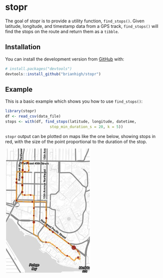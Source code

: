 # stopr

The goal of stopr is to provide a utility function, `find_stops()`. Given 
latitude, longitude, and timestamp data from a GPS track, `find_stops()` will 
find the stops on the route and return them as a `tibble`.

## Installation

You can install the development version from [GitHub](https://github.com/) with:

``` r
# install.packages("devtools")
devtools::install_github("brianhigh/stopr")
```

## Example

This is a basic example which shows you how to use `find_stops()`:

``` r
library(stopr)
df <- read_csv(data_file)
stops <- with(df, find_stops(latitude, longitude, datetime,
                    stop_min_duration_s = 20, k = 5))
```

`stopr` output can be plotted on maps like the one below, showing stops 
in red, with the size of the point proportional to the duration of the stop.

![Track in orange with stops in red](images/test_data.jpg)
